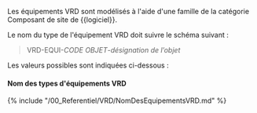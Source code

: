 Les équipements VRD sont modélisés à l'aide d'une famille de la catégorie Composant de site de {{logiciel}}.

Le nom du type de l'équipement VRD doit suivre le schéma suivant :

> VRD-EQUI-_CODE OBJET_-_désignation de l’objet_

Les valeurs possibles sont indiquées ci-dessous :

#### Nom des types d'équipements VRD

{% include "/00_Referentiel/VRD/NomDesEquipementsVRD.md" %}